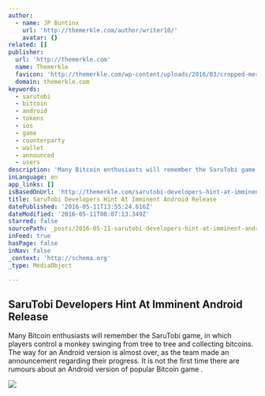 ```yaml
---
author:
  - name: JP Buntinx
    url: 'http://themerkle.com/author/writer10/'
    avatar: {}
related: []
publisher:
  url: 'http://themerkle.com'
  name: Themerkle
  favicon: 'http://themerkle.com/wp-content/uploads/2016/03/cropped-merkle-white-1-192x192.png'
  domain: themerkle.com
keywords:
  - sarutobi
  - bitcoin
  - android
  - tokens
  - ios
  - game
  - counterparty
  - wallet
  - announced
  - users
description: 'Many Bitcoin enthusiasts will remember the SaruTobi game, in which players control a monkey swinging from tree to tree and collecting bitcoins. The way for an Android version is almost over, as the team made an announcement regarding their progress. It is not the first time there are rumours about an Android version of popular Bitcoin game .'
inLanguage: en
app_links: []
isBasedOnUrl: 'http://themerkle.com/sarutobi-developers-hint-at-imminent-android-release/'
title: SaruTobi Developers Hint At Imminent Android Release
datePublished: '2016-05-11T13:55:24.616Z'
dateModified: '2016-05-11T08:07:13.349Z'
starred: false
sourcePath: _posts/2016-05-11-sarutobi-developers-hint-at-imminent-android-release.md
inFeed: true
hasPage: false
inNav: false
_context: 'http://schema.org'
_type: MediaObject

---
```

<article style=""><h1>SaruTobi Developers Hint At Imminent Android Release</h1><p>Many Bitcoin enthusiasts will remember the SaruTobi game, in which players control a monkey swinging from tree to tree and collecting bitcoins. The way for an Android version is almost over, as the team made an announcement regarding their progress. It is not the first time there are rumours about an Android version of popular Bitcoin game .</p><img src="http://themerkle.com/wp-content/uploads/2016/05/SaruTobi.jpg" /></article>